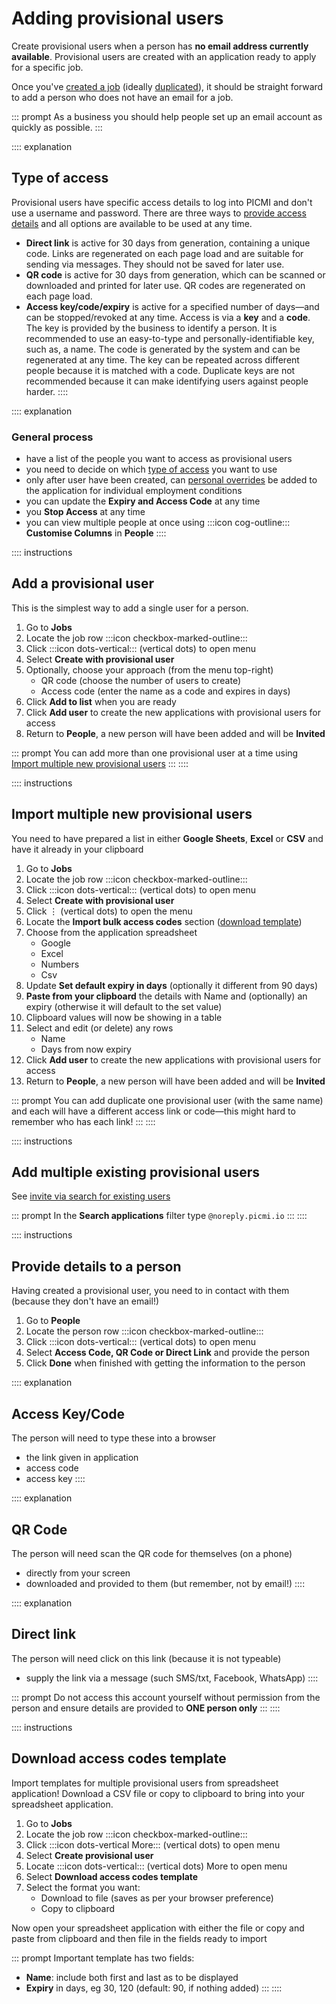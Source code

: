 # Adding provisional users

Create provisional users when a person has **no email address currently available**. Provisional users are created with an application ready to apply for a specific job.  

Once you've [created a job](creating-a-job.md) (ideally [duplicated](duplicate-a-job.md)), it should be straight forward to add a person who does not have an email for a job. 

::: prompt
As a business you should help people set up an email account as quickly as possible.
:::

:::: explanation
## Type of access
Provisional users have specific access details to log into PICMI and don't use a username and password. There are three ways to [provide access details](#provide-details-to-a-person) and all options are available to be used at any time.

* **Direct link** is active for 30 days from generation, containing a unique code. Links are regenerated on each page load and are suitable for sending via messages. They should not be saved for later use.
* **QR code** is active for 30 days from generation, which can be scanned or downloaded and printed for later use. QR codes are regenerated on each page load.
* **Access key/code/expiry** is active for a specified number of days—and can be stopped/revoked at any time. Access is via a **key** and a **code**. The key is provided by the business to identify a person. It is recommended to use an easy-to-type and personally-identifiable key, such as, a name. The code is generated by the system and can be regenerated at any time. The key can be repeated across different people because it is matched with a code. Duplicate keys are not recommended because it can make identifying users against people harder.
::::

:::: explanation
### General process

* have a list of the people you want to access as provisional users
* you need to decide on which [type of access](#type-of-access) you want to use
* only after user have been created, can [personal overrides](creating-individual-employment-conditions) be added to the application for individual employment conditions
* you can update the **Expiry and Access Code** at any time
* you **Stop Access** at any time
* you can view multiple people at once using :::icon cog-outline::: **Customise Columns** in **People**
::::

:::: instructions
## Add a provisional user

This is the simplest way to add a single user for a person.

1. Go to **Jobs**
2. Locate the job row :::icon checkbox-marked-outline:::
3. Click :::icon dots-vertical::: (vertical dots) to open menu
4. Select **Create with provisional user**
5. Optionally, choose your approach (from the menu top-right)
   * QR code (choose the number of users to create)
   * Access code (enter the name as a code and expires in days)
6. Click **Add to list** when you are ready
7. Click **Add user** to create the new applications with provisional users for access
8. Return to **People**, a new person will have been added and will be **Invited**

::: prompt
You can add more than one provisional user at a time using [Import multiple new provisional users](#import-multiple-provisional-users)
:::
::::

:::: instructions
## Import multiple new provisional users

You need to have prepared a list in either **Google Sheets**, **Excel** or **CSV** and have it already in your clipboard

1. Go to **Jobs**
2. Locate the job row :::icon checkbox-marked-outline:::
3. Click :::icon dots-vertical::: (vertical dots) to open menu
4. Select **Create with provisional user**
5. Click &vellip; (vertical dots) to open the menu
6. Locate the **Import bulk access codes** section ([download template](#download-access-codes-template))
7. Choose from the application spreadsheet
   * Google
   * Excel
   * Numbers
   * Csv
6. Update **Set default expiry in days** (optionally it different from 90 days)
6. **Paste from your clipboard** the details with Name and (optionally) an expiry (otherwise it will default to the set value)
7. Clipboard values will now be showing in a table
7. Select and edit (or delete) any rows
   * Name
   * Days from now expiry
7. Click **Add user** to create the new applications with provisional users for access
8. Return to **People**, a new person will have been added and will be **Invited**


::: prompt
You can add duplicate one provisional user (with the same name) and each will have a different access link or code—this might hard to remember who has each link!
:::
::::

:::: instructions
## Add multiple existing provisional users

See [invite via search for existing users](inviting-for-jobs.md#search-existing-people)

::: prompt
In the **Search applications** filter type `@noreply.picmi.io`
:::
::::

:::: instructions
## Provide details to a person

Having created a provisional user, you need to in contact with them (because they don't have an email!)

1. Go to **People**
2. Locate the person row :::icon checkbox-marked-outline:::
3. Click :::icon dots-vertical::: (vertical dots) to open menu
4. Select **Access Code, QR Code or Direct Link** and provide the person
5. Click **Done** when finished with getting the information to the person

:::: explanation
## Access Key/Code

The person will need to type these into a browser

* the link given in application
* access code
* access key
::::

:::: explanation
## QR Code

The person will need scan the QR code for themselves (on a phone)

* directly from your screen
* downloaded and provided to them (but remember, not by email!)
::::

:::: explanation
## Direct link

The person will need click on this link (because it is not typeable)

* supply the link via a message (such SMS/txt, Facebook, WhatsApp)
::::


::: prompt
Do not access this account yourself without permission from the person and ensure details are provided to **ONE person only**
:::
::::

:::: instructions
## Download access codes template

Import templates for multiple provisional users from spreadsheet application! Download a CSV file or copy to clipboard to bring into your spreadsheet application.

1. Go to **Jobs**
2. Locate the job row :::icon checkbox-marked-outline:::
3. Click :::icon dots-vertical More::: (vertical dots) to open menu
4. Select **Create provisional user**
5. Locate :::icon dots-vertical::: (vertical dots) More to open menu
6. Select **Download access codes template**
7. Select the format you want:
   * Download to file (saves as per your browser preference)
   * Copy to clipboard

Now open your spreadsheet application with either the file or copy and paste from clipboard and then file in the fields
ready to import

::: prompt
Important template has two fields: 
* **Name**: include both first and last as to be displayed
* **Expiry** in days, eg 30, 120 (default: 90, if nothing added)
:::
::::

